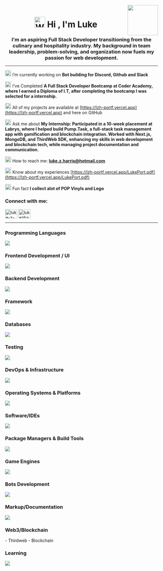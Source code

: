 <!---
LukeZHar/LukeZHar is a ✨ special ✨ repository because its `README.md` (this file) appears on your GitHub profile.
You can click the Preview link to take a look at your changes.
--->
<img align="right" src="https://media1.giphy.com/media/v1.Y2lkPTc5MGI3NjExb2swZzZxYm05M2dhM2lxcGhjeWs3ZnNnb3dudzF1eDg1bXZranUzcyZlcD12MV9pbnRlcm5hbF9naWZfYnlfaWQmY3Q9cw/3owyplYLWlGFQk9mF2/giphy.gif" height="100" width="100" />
<h1 align="center"><img src="https://raw.githubusercontent.com/Tarikul-Islam-Anik/Animated-Fluent-Emojis/master/Emojis/Hand%20gestures/Waving%20Hand.png" alt="Waving Hand" width="35" height="35" /> Hi , I'm Luke</h1> 
<h3 align="center">I'm an aspiring Full Stack Developer transitioning from the culinary and hospitality industry. My background in team leadership, problem-solving, and organization now fuels my passion for web development.</h3>

---

<img src="https://raw.githubusercontent.com/Tarikul-Islam-Anik/Animated-Fluent-Emojis/master/Emojis/Objects/Telescope.png" alt="Telescope" width="20" height="20" /> I’m currently working on **Bot building for Discord, Github and Slack**

<img src="https://raw.githubusercontent.com/Tarikul-Islam-Anik/Animated-Fluent-Emojis/master/Emojis/Animals/Seedling.png" alt="Seedling" width="20" height="20" /> I’ve Completed **A Full Stack Developer Bootcamp at Coder Academy, where I earned a Diploma of I.T, after completing the bootcamp I was selected for a internship.**

<img src="https://raw.githubusercontent.com/Tarikul-Islam-Anik/Animated-Fluent-Emojis/master/Emojis/People%20with%20professions/Man%20Technologist%20Light%20Skin%20Tone.png" alt="Man Technologist Light Skin Tone" width="20" height="20" /> All of my projects are available at [https://lzh-portf.vercel.app](https://lzh-portf.vercel.app) and here on GitHub

<img src="https://raw.githubusercontent.com/Tarikul-Islam-Anik/Animated-Fluent-Emojis/master/Emojis/Smilies/Speech%20Balloon.png" alt="Speech Balloon" width="20" height="20" /> Ask me about **My Internship: Participated in a 10-week placement at Labrys, where I helped build Pump.Task, a full-stack task management app with gamification and blockchain integration. Worked with Next.js, MongoDB, and ThirdWeb SDK, enhancing my skills in web development and blockchain tech, while managing project documentation and communication.**

<img src="https://raw.githubusercontent.com/Tarikul-Islam-Anik/Animated-Fluent-Emojis/master/Emojis/Objects/E-Mail.png" alt="E-Mail" width="20" height="20" /> How to reach me: **luke.z.harris@hotmail.com**

<img src="https://raw.githubusercontent.com/Tarikul-Islam-Anik/Animated-Fluent-Emojis/master/Emojis/Objects/Page%20Facing%20Up.png" alt="Page Facing Up" width="20" height="20" /> Know about my experiences [https://lzh-portf.vercel.app/LukePort.pdf](https://lzh-portf.vercel.app/LukePort.pdf)

<img src="https://raw.githubusercontent.com/Tarikul-Islam-Anik/Animated-Fluent-Emojis/master/Emojis/Travel%20and%20places/High%20Voltage.png" alt="High Voltage" width="20" height="20" /> Fun fact **I collect alot of POP Vinyls and Lego**

<h3 align="left">Connect with me:</h3>

<p align="left">
<a href="https://linkedin.com/in/luke-z-harris" target="blank"><img align="center" src="https://raw.githubusercontent.com/rahuldkjain/github-profile-readme-generator/master/src/images/icons/Social/linked-in-alt.svg" alt="luke-z-harris" height="30" width="40" /></a>
<a href="https://www.leetcode.com/lukezhar" target="blank"><img align="center" src="https://raw.githubusercontent.com/rahuldkjain/github-profile-readme-generator/master/src/images/icons/Social/leet-code.svg" alt="lukezhar" height="30" width="40" /></a>
</p>

---

<p align="left">
  <h3>Programming Languages</h3>
  <img src="https://skillicons.dev/icons?i=bash,js,ts,py" />
  
  <h3>Frontend Development / UI</h3>
  <img src="https://skillicons.dev/icons?i=css,html,materialui,react,sass,tailwind" />

  <h3>Backend Development</h3>
  <img src="https://skillicons.dev/icons?i=express,flask,nodejs" />

  <h3>Framework</h3>
  <img src="https://skillicons.dev/icons?i=nextjs" />

  <h3>Databases</h3>
  <img src="https://skillicons.dev/icons?i=mongodb,mysql,postgres" />

  <h3>Testing</h3>
  <img src="https://skillicons.dev/icons?i=cypress,jest,vitest" />

  <h3>DevOps & Infrastructure</h3>
  <img src="https://skillicons.dev/icons?i=git,github,githubactions,netlify,vercel" />

  <h3>Operating Systems & Platforms</h3>
  <img src="https://skillicons.dev/icons?i=linux,ubuntu,windows" />

  <h3>Software/IDEs</h3>
  <img src="https://skillicons.dev/icons?i=figma,pycharm,visualstudio,vscode" />

  <h3>Package Managers & Build Tools</h3>
  <img src="https://skillicons.dev/icons?i=npm,pnpm,vite" />

  <h3>Game Engines</h3>
  <img src="https://skillicons.dev/icons?i=unity,unreal" />
  
  <h3>Bots Development</h3>
  <img src="https://skillicons.dev/icons?i=bots,discordjs" />

  <h3>Markup/Documentation</h3>
  <img src="https://skillicons.dev/icons?i=md" />
  
  <h3>Web3/Blockchain</h3>
  <p>
    - Thirdweb
    - Blockchain
  </p>

  <h3>Learning </h3>
  <img src="https://skillicons.dev/icons?i=cs,cpp" />
</p>
